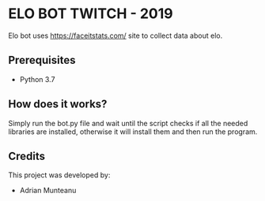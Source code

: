 # ELO BOT TWITCH - 2019

Elo bot uses https://faceitstats.com/ site to collect data about elo.

## Prerequisites

- Python 3.7

## How does it works?

Simply run the bot.py file and wait until the script checks if all the needed libraries are installed, otherwise it will install them and then run the program.

## Credits
This project was developed by:
- Adrian Munteanu
